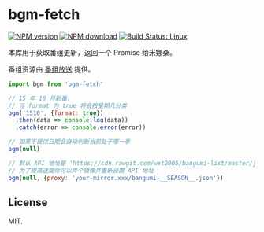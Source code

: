 # bgm-fetch

[![NPM version](https://img.shields.io/npm/v/bgm-fetch.svg)](https://www.npmjs.com/package/bgm-fetch)
[![NPM download](https://img.shields.io/npm/dm/bgm-fetch.svg)](https://www.npmjs.com/package/bgm-fetch)
[![Build Status: Linux](https://travis-ci.org/egoist/bgm-fetch.svg?branch=master)](https://travis-ci.org/egoist/bgm-fetch)

本库用于获取番组更新，返回一个 Promise 给米娜桑。

番组资源由 [番组放送](https://github.com/wxt2005/bangumi-list) 提供。

```javascript
import bgm from 'bgm-fetch'

// 15 年 10 月新番,
// 当 format 为 true 将会按星期几分类
bgm('1510', {format: true})
  .then(data => console.log(data))
  .catch(error => console.error(error))

// 如果不提供日期会自动判断当前处于哪一季
bgm(null)

// 默认 API 地址是 'https://cdn.rawgit.com/wxt2005/bangumi-list/master/json/bangumi-__SEASON__.json'
// 为了提高速度你可以弄个镜像并重新设置 API 地址
bgm(null, {proxy: 'your-mirror.xxx/bangumi-__SEASON__.json'})
```

## License

MIT.
